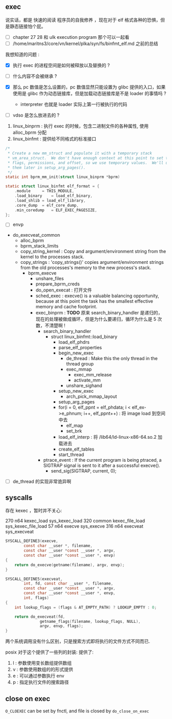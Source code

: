 ## exec
说实话，都是 快速的阅读 程序员的自我修养 ，现在对于 elf 格式各种的恐惧，但是静态链接怕个屁。

- [ ]  chapter 27 28 和 ulk execution program 那个可以一起看
- [ ] /home/maritns3/core/vn/kernel/plka/syn/fs/binfmt_elf.md 之前的总结

我想知道的问题 :
- [x] 执行 exec 的进程空间是如何被释放以及替换的 ? 
- [ ] 什么内容不会被继承 ?

- [x] 那么 pc 数值是怎么设置的，pc 数值显然只能设置为 glibc 提供的入口，如果使用是 glibc 作为动态链接库，但是加载动态链接库是不是 loader 的事情吗 ?
  - interpreter 也就是 loader 实际上第一行被执行的代码

- [ ] vdso 是怎么放进去的 ?

1. linux_binprm : 执行 exec 的时候，包含二进制文件的各种属性, 使用 alloc_bprm 分配
2. linux_binfmt : 提供给不同格式的标准接口

```c
/*
 * Create a new mm_struct and populate it with a temporary stack
 * vm_area_struct.  We don't have enough context at this point to set the stack
 * flags, permissions, and offset, so we use temporary values.  We'll update
 * them later in setup_arg_pages().
 */
static int bprm_mm_init(struct linux_binprm *bprm)
```

```c
static struct linux_binfmt elf_format = {
	.module		= THIS_MODULE,
	.load_binary	= load_elf_binary,
	.load_shlib	= load_elf_library,
	.core_dump	= elf_core_dump,
	.min_coredump	= ELF_EXEC_PAGESIZE,
};
```

- [ ] envp

- do_execveat_common
  - alloc_bprm
  - bprm_stack_limits
  - copy_string_kernel : Copy and argument/environment string from the kernel to the processes stack.
  - copy_strings : 'copy_strings()' copies argument/environment strings from the old processes's memory to the new process's stack.
    - bprm_execve
      - unshare_files
      - prepare_bprm_creds
      - do_open_execat : 打开文件
      - sched_exec : execve() is a valuable balancing opportunity, because at this point the task has the smallest effective memory and cache footprint.
      - exec_binprm : **TODO** 原来 search_binary_handler 是递归的，现在的处理被做成循环，但是为什么要递归，循环为什么是 5 次数，不清楚啊 !
        - search_binary_handler
          - struct linux_binfmt::load_binary
            - load_elf_phdrs
            - parse_elf_properties
            - begin_new_exec
              - de_thread : Make this the only thread in the thread group
              - exec_mmap
                - exec_mm_release
                - activate_mm
              - unshare_sighand
            - setup_new_exec
              - arch_pick_mmap_layout
            - setup_arg_pages
            - for(i = 0, elf_ppnt = elf_phdata; i < elf_ex->e_phnum; i++, elf_ppnt++) : 将 image load 到空间中去
              - elf_map
              - set_brk
            - load_elf_interp : 将 /lib64/ld-linux-x86-64.so.2 加载进去
            - create_elf_tables
            - start_thread
        - ptrace_event : If the current program is being ptraced, a SIGTRAP signal is sent to it after a successful execve().
          - send_sig(SIGTRAP, current, 0);

- [ ] de_thread 的实现非常诡异啊

## syscalls
存在 kexec ，暂时并不关心:

270	n64	kexec_load			sys_kexec_load
320	common	kexec_file_load		sys_kexec_file_load
57	n64	execve			sys_execve
316	n64	execveat			sys_execveat

```c
SYSCALL_DEFINE3(execve,
		const char __user *, filename,
		const char __user *const __user *, argv,
		const char __user *const __user *, envp)
{
	return do_execve(getname(filename), argv, envp);
}

SYSCALL_DEFINE5(execveat,
		int, fd, const char __user *, filename,
		const char __user *const __user *, argv,
		const char __user *const __user *, envp,
		int, flags)
{
	int lookup_flags = (flags & AT_EMPTY_PATH) ? LOOKUP_EMPTY : 0;

	return do_execveat(fd,
			   getname_flags(filename, lookup_flags, NULL),
			   argv, envp, flags);
}
```
两个系统调用没有什么区别，只是搜索方式即将执行的文件方式不同而已.

posix 对于这个提供了一些列的封装:
提供了:
1. l : 参数使用变长数组提供数组
2. v : 参数使用数组的的形式提供
3. e : 可以通过参数执行 env
4. p : 指定执行文件的搜索路径

## close on exec
`O_CLOEXEC` can be set by fnctl, and file is closed by `do_close_on_exec`

[^1]: https://lwn.net/Articles/630727/
[^2]: https://lwn.net/Articles/631631/ : 应该算是分析的即为详细了吧!
